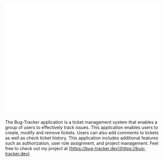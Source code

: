 <p align="center">
    <img src="src/Pages/Login/bugTrackerWhite.png" width="500">
</p>

The Bug-Tracker application is a ticket management system that enables a group of users to effectively track issues. This application enables users to create, modify and remove tickets. Users can also add comments to tickets as well as check ticket history. This application includes additional features such as authorization, user role assignment, and project management. Feel free to check out my project at [https://bug-tracker.dev](https://bug-tracker.dev)
